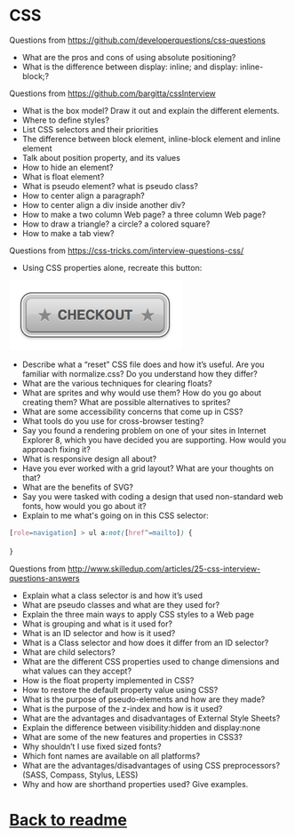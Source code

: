 # CSS

Questions from https://github.com/developerquestions/css-questions
- What are the pros and cons of using absolute positioning?
- What is the difference between display: inline; and display: inline-block;?

Questions from https://github.com/bargitta/cssInterview
- What is the box model? Draw it out and explain the different elements.
- Where to define styles?
- List CSS selectors and their priorities
- The difference between block element, inline-block element and inline element
- Talk about position property, and its values
- How to hide an element?
- What is float element?
- What is pseudo element? what is pseudo class?
- How to center align a paragraph?
- How to center align a div inside another div?
- How to make a two column Web page? a three column Web page?
- How to draw a triangle? a circle? a colored square?
- How to make a tab view?

Questions from https://css-tricks.com/interview-questions-css/
- Using CSS properties alone, recreate this button:

![CSS Button](./css-button.png)
- Describe what a “reset” CSS file does and how it’s useful. Are you familiar with normalize.css? Do you understand how they differ?
- What are the various techniques for clearing floats?
- What are sprites and why would use them? How do you go about creating them? What are possible alternatives to sprites?
- What are some accessibility concerns that come up in CSS?
- What tools do you use for cross-browser testing?
- Say you found a rendering problem on one of your sites in Internet Explorer 8, which you have decided you are supporting. How would you approach fixing it?
- What is responsive design all about?
- Have you ever worked with a grid layout? What are your thoughts on that?
- What are the benefits of SVG?
- Say you were tasked with coding a design that used non-standard web fonts, how would you go about it?
- Explain to me what's going on in this CSS selector:
```css
[role=navigation] > ul a:not([href^=mailto]) {

}
```

Questions from http://www.skilledup.com/articles/25-css-interview-questions-answers
- Explain what a class selector is and how it’s used
- What are pseudo classes and what are they used for?
- Explain the three main ways to apply CSS styles to a Web page
- What is grouping and what is it used for?
- What is an ID selector and how is it used?
- What is a Class selector and how does it differ from an ID selector?
- What are child selectors?
- What are the different CSS properties used to change dimensions and what values can they accept?
- How is the float property implemented in CSS?
- How to restore the default property value using CSS?
- What is the purpose of pseudo-elements and how are  they made?
- What is the purpose of the z-index and how is it used?
- What are the advantages and disadvantages of External Style Sheets?
- Explain the difference between visibility:hidden and display:none
- What are some of the new features and properties in CSS3?
- Why shouldn’t I use fixed sized fonts?
- Which font names are available on all platforms?
- What are the advantages/disadvantages of using CSS preprocessors? (SASS, Compass, Stylus, LESS)
- Why and how are shorthand properties used? Give examples.

# [Back to readme](../readme.md)
